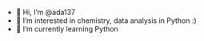 - 👋 Hi, I’m @ada137
- 👀 I’m interested in chemistry, data analysis in Python :)
- 🌱 I’m currently learning Python

<!---
ada137/ada137 is a ✨ special ✨ repository because its `README.md` (this file) appears on your GitHub profile.
You can click the Preview link to take a look at your changes.
--->

